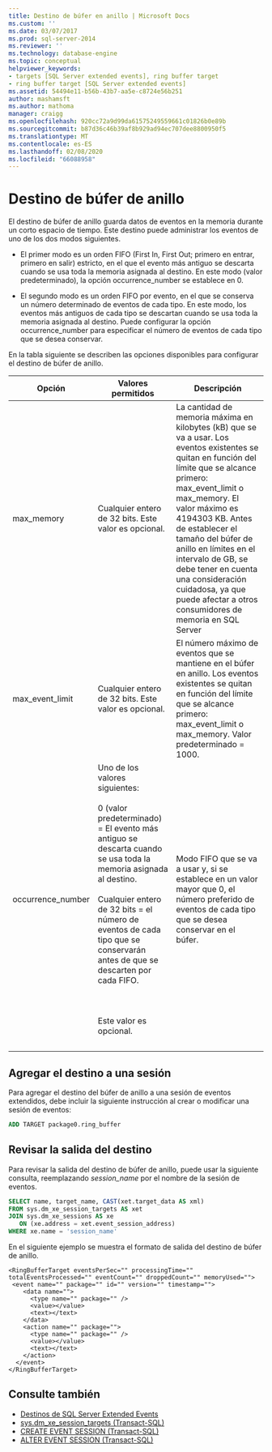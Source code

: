 ```yaml
---
title: Destino de búfer en anillo | Microsoft Docs
ms.custom: ''
ms.date: 03/07/2017
ms.prod: sql-server-2014
ms.reviewer: ''
ms.technology: database-engine
ms.topic: conceptual
helpviewer_keywords:
- targets [SQL Server extended events], ring buffer target
- ring buffer target [SQL Server extended events]
ms.assetid: 54494e11-b56b-43b7-aa5e-c8724e56b251
author: mashamsft
ms.author: mathoma
manager: craigg
ms.openlocfilehash: 920cc72a9d99da61575249559661c01826b0e89b
ms.sourcegitcommit: b87d36c46b39af8b929ad94ec707dee8800950f5
ms.translationtype: MT
ms.contentlocale: es-ES
ms.lasthandoff: 02/08/2020
ms.locfileid: "66088958"
---
```

# <a name="ring-buffer-target"></a>Destino de búfer de anillo
  El destino de búfer de anillo guarda datos de eventos en la memoria durante un corto espacio de tiempo. Este destino puede administrar los eventos de uno de los dos modos siguientes.  
  
-   El primer modo es un orden FIFO (First In, First Out; primero en entrar, primero en salir) estricto, en el que el evento más antiguo se descarta cuando se usa toda la memoria asignada al destino. En este modo (valor predeterminado), la opción occurrence_number se establece en 0.  
  
-   El segundo modo es un orden FIFO por evento, en el que se conserva un número determinado de eventos de cada tipo. En este modo, los eventos más antiguos de cada tipo se descartan cuando se usa toda la memoria asignada al destino. Puede configurar la opción occurrence_number para especificar el número de eventos de cada tipo que se desea conservar.  
  
 En la tabla siguiente se describen las opciones disponibles para configurar el destino de búfer de anillo.  
  
|Opción|Valores permitidos|Descripción|  
|------------|--------------------|-----------------|  
|max_memory|Cualquier entero de 32 bits. Este valor es opcional.|La cantidad de memoria máxima en kilobytes (kB) que se va a usar. Los eventos existentes se quitan en función del límite que se alcance primero: max_event_limit o max_memory. El valor máximo es 4194303 KB. Antes de establecer el tamaño del búfer de anillo en límites en el intervalo de GB, se debe tener en cuenta una consideración cuidadosa, ya que puede afectar a otros consumidores de memoria en SQL Server|  
|max_event_limit|Cualquier entero de 32 bits. Este valor es opcional.|El número máximo de eventos que se mantiene en el búfer en anillo. Los eventos existentes se quitan en función del límite que se alcance primero: max_event_limit o max_memory. Valor predeterminado = 1000.|  
|occurrence_number|Uno de los valores siguientes:<br /><br /> 0 (valor predeterminado) = El evento más antiguo se descarta cuando se usa toda la memoria asignada al destino.<br /><br /> Cualquier entero de 32 bits = el número de eventos de cada tipo que se conservarán antes de que se descarten por cada FIFO.<br /><br /> <br /><br /> Este valor es opcional.|Modo FIFO que se va a usar y, si se establece en un valor mayor que 0, el número preferido de eventos de cada tipo que se desea conservar en el búfer.|
| &nbsp; | &nbsp; | &nbsp; |
  
## <a name="adding-the-target-to-a-session"></a>Agregar el destino a una sesión  
 Para agregar el destino del búfer de anillo a una sesión de eventos extendidos, debe incluir la siguiente instrucción al crear o modificar una sesión de eventos:  
  
```sql
ADD TARGET package0.ring_buffer  
```  
  
## <a name="reviewing-the-target-output"></a>Revisar la salida del destino  
 Para revisar la salida del destino de búfer de anillo, puede usar la siguiente consulta, reemplazando *session_name* por el nombre de la sesión de eventos.  
  
```sql
SELECT name, target_name, CAST(xet.target_data AS xml)  
FROM sys.dm_xe_session_targets AS xet  
JOIN sys.dm_xe_sessions AS xe  
   ON (xe.address = xet.event_session_address)  
WHERE xe.name = 'session_name'  
```  
  
 En el siguiente ejemplo se muestra el formato de salida del destino de búfer de anillo.  
  
```  
<RingBufferTarget eventsPerSec="" processingTime="" totalEventsProcessed="" eventCount="" droppedCount="" memoryUsed="">  
 <event name="" package="" id="" version="" timestamp="">  
    <data name="">  
      <type name="" package="" />  
      <value></value>  
      <text></text>  
    </data>  
    <action name="" package="">  
      <type name="" package="" />  
      <value></value>  
      <text></text>  
    </action>  
  </event>  
</RingBufferTarget>  
```


## <a name="see-also"></a>Consulte también

- [Destinos de SQL Server Extended Events](../../2014/database-engine/sql-server-extended-events-targets.md)
- [sys.dm_xe_session_targets &#40;Transact-SQL&#41;](/sql/relational-databases/system-dynamic-management-views/sys-dm-xe-session-targets-transact-sql?view=sql-server-2016)
- [CREATE EVENT SESSION &#40;Transact-SQL&#41;](/sql/t-sql/statements/create-event-session-transact-sql?view=sql-server-2016)
- [ALTER EVENT SESSION &#40;Transact-SQL&#41;](https://docs.microsoft.com/sql/t-sql/statements/alter-event-session-transact-sql?view=sql-server-2016)

